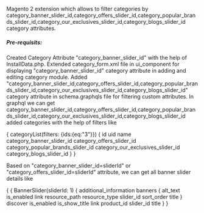 Magento 2 extension which allows to filter categories by category_banner_slider_id,category_offers_slider_id,category_popular_brands_slider_id,category_our_exclusives_slider_id,category_blogs_slider_id category attributes.

##### Pre-requisits:

Created Category Attribute "category_banner_slider_id" with the help of InstallData.php.
Extended category_form.xml file in ui_component for displaying "category_banner_slider_id" category attribute in adding and editing category module.
Added "category_banner_slider_id,category_offers_slider_id,category_popular_brands_slider_id,category_our_exclusives_slider_id,category_blogs_slider_id" category attribute in schema.graphqls file for filtering custom attributes.
In graphql we can get category_banner_slider_id,category_offers_slider_id,category_popular_brands_slider_id,category_our_exclusives_slider_id,category_blogs_slider_id added categories with the help of filters like

{
  categoryList(filters: {ids:{eq:"3"}}) {
    id
    uid
    name
    category_banner_slider_id
    category_offers_slider_id
    category_popular_brands_slider_id
    category_our_exclusives_slider_id
    category_blogs_slider_id
  }
}


Based on "category_banner_slider_id=sliderId" or "category_offers_slider_id=sliderId" attribute, we can get all banner slider details like

{
  {
    BannerSlider(sliderId: 1) {
      additional_information
      banners {
        alt_text
        is_enabled
        link
        resource_path
        resource_type
        slider_id
        sort_order
        title
      }
      discover
      is_enabled
      is_show_title
      link
      product_id
      slider_id
      title
  }
}